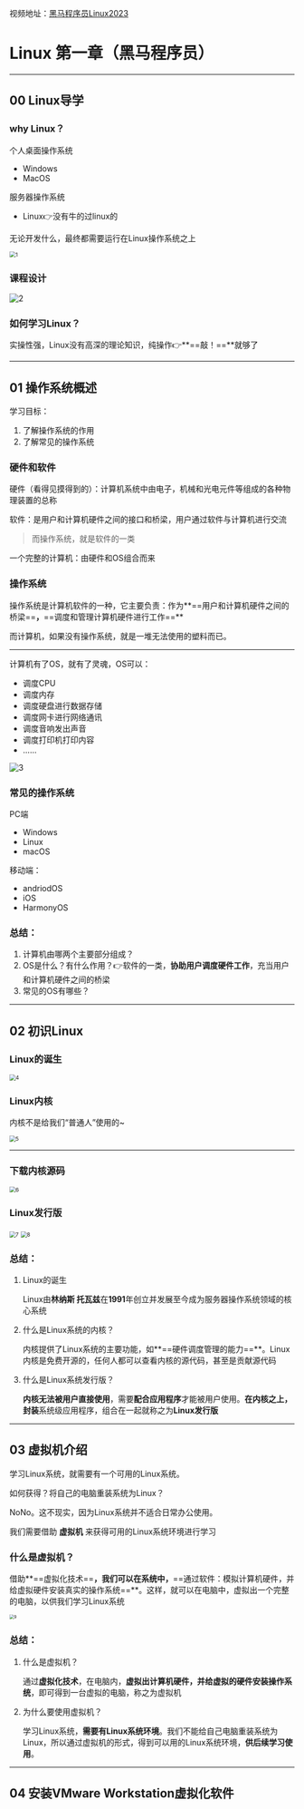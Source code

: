 视频地址：[黑马程序员Linux2023](https://www.bilibili.com/video/BV1n84y1i7td/?spm_id_from=333.999.0.0&vd_source=f111e229e8ddffc692d57d989194e313)

# Linux 第一章（黑马程序员）

---

## 00 Linux导学

### why Linux？

个人桌面操作系统

- Windows
- MacOS

服务器操作系统

- Linux👉没有牛的过linux的



无论开发什么，最终都需要运行在Linux操作系统之上

<img src="https://raw.githubusercontent.com/ajuicefans/mylearning/main/Linux/heima_coder/images/1.png" alt="1" style="zoom:67%;" />



### 课程设计

![2](https://raw.githubusercontent.com/ajuicefans/mylearning/main/Linux/heima_coder/images/2.png)



### 如何学习Linux？

实操性强，Linux没有高深的理论知识，纯操作👉**==敲！==**就够了

---



## 01 操作系统概述

学习目标：

1. 了解操作系统的作用
2. 了解常见的操作系统



### 硬件和软件

硬件（看得见摸得到的）：计算机系统中由电子，机械和光电元件等组成的各种物理装置的总称

软件：是用户和计算机硬件之间的接口和桥梁，用户通过软件与计算机进行交流

> 而操作系统，就是软件的一类



一个完整的计算机：由硬件和OS组合而来



### 操作系统

操作系统是计算机软件的一种，它主要负责：作为**==用户和计算机硬件之间的桥梁==**，**==调度和管理计算机硬件进行工作==**

而计算机，如果没有操作系统，就是一堆无法使用的塑料而已。

---

计算机有了OS，就有了灵魂，OS可以：

- 调度CPU
- 调度内存
- 调度硬盘进行数据存储
- 调度网卡进行网络通讯
- 调度音响发出声音
- 调度打印机打印内容
- ......

![3](https://raw.githubusercontent.com/ajuicefans/mylearning/main/Linux/heima_coder/images/3.png)



### 常见的操作系统

PC端

- Windows
- Linux
- macOS

移动端：

- andriodOS
- iOS
- HarmonyOS



### 总结：

1. 计算机由哪两个主要部分组成？
2. OS是什么？有什么作用？👉软件的一类，**协助用户调度硬件工作**，充当用户和计算机硬件之间的桥梁
3. 常见的OS有哪些？

---



## 02 初识Linux

### Linux的诞生

<img src="images/4.png" alt="4" style="zoom:67%;" />



### Linux内核

内核不是给我们“普通人”使用的~

<img src="images/5.png" alt="5" style="zoom:67%;" />

---

### 下载内核源码

<img src="images/6.png" alt="6" style="zoom:67%;" />

### Linux发行版

<img src="images/7.png" alt="7" style="zoom:67%;" />

<img src="images/8.png" alt="8" style="zoom:67%;" />

### 总结：

1. Linux的诞生

   Linux由**林纳斯 托瓦兹**在**1991**年创立并发展至今成为服务器操作系统领域的核心系统

2. 什么是Linux系统的内核？

   内核提供了Linux系统的主要功能，如**==硬件调度管理的能力==**。Linux内核是免费开源的，任何人都可以查看内核的源代码，甚至是贡献源代码

3. 什么是Linux系统发行版？

   **内核无法被用户直接使用**，需要**配合应用程序**才能被用户使用。**在内核之上，封装**系统级应用程序，组合在一起就称之为**Linux发行版**

---



## 03 虚拟机介绍

学习Linux系统，就需要有一个可用的Linux系统。

如何获得？将自己的电脑重装系统为Linux？

NoNo。这不现实，因为Linux系统并不适合日常办公使用。

我们需要借助 **虚拟机** 来获得可用的Linux系统环境进行学习



### 什么是虚拟机？

借助**==虚拟化技术==**，我们可以在系统中，**==通过软件：模拟计算机硬件，并给虚拟硬件安装真实的操作系统==**。这样，就可以在电脑中，虚拟出一个完整的电脑，以供我们学习Linux系统

<img src="F:\lifeProject\Mylearning\Linux\heima_coder\images\9.png" alt="9" style="zoom:50%;" />



### 总结：

1. 什么是虚拟机？

   通过**虚拟化技术**，在电脑内，**虚拟出计算机硬件，并给虚拟的硬件安装操作系统**，即可得到一台虚拟的电脑，称之为虚拟机

2. 为什么要使用虚拟机？

   学习Linux系统，**需要有Linux系统环境**。我们不能给自己电脑重装系统为Linux，所以通过虚拟机的形式，得到可以用的Linux系统环境，**供后续学习使用**。

---



## 04 安装VMware Workstation虚拟化软件